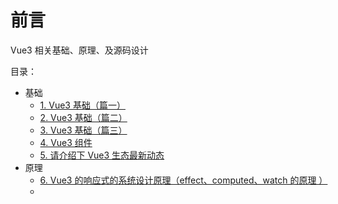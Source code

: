 
# 前言


Vue3 相关基础、原理、及源码设计

目录：
- 基础
	- [1. Vue3 基础（篇一）](/post/3abe29bc738b592c876a72cae4005117.html)
	- [2. Vue3 基础（篇二）](/post/ea406eee129b5e94b1a62f96d6cdb684.html)
	- [3. Vue3 基础（篇三）](/post/6c152cd061ac5cbcbbadd7aa76057296.html)
	- [4. Vue3 组件](/post/d60d72b996b053a49903884d313c885c.html)
	- [5. 请介绍下  Vue3  生态最新动态](/post/117f9c7a06c25d2383a3e1f6b5ca9448.html)
- 原理
	- [6. Vue3 的响应式的系统设计原理（effect、computed、watch 的原理 ）](/post/1c52539699f15d5d80f350f4a7d98915.html)
	- 

